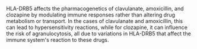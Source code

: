 HLA-DRB5 affects the pharmacogenetics of clavulanate, amoxicillin, and clozapine by modulating immune responses rather than altering drug metabolism or transport. In the cases of clavulanate and amoxicillin, this can lead to hypersensitivity reactions, while for clozapine, it can influence the risk of agranulocytosis, all due to variations in HLA-DRB5 that affect the immune system's reaction to these drugs.